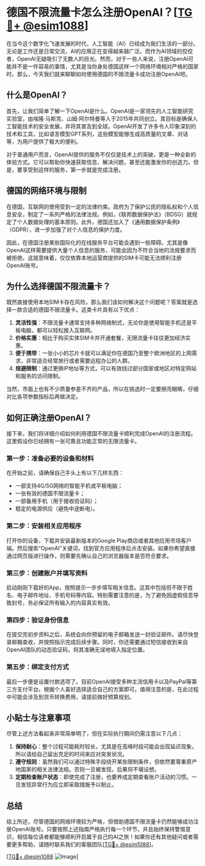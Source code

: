 # 德国不限流量卡怎么注册OpenAI？[[TG💪+ @esim1088](https://t.me/s/esim1088)]

在当今这个数字化飞速发展的时代，人工智能（AI）已经成为我们生活的一部分。无论是工作还是日常交流，AI的应用正在变得越来越广泛。而作为AI领域的佼佼者，OpenAI无疑吸引了无数人的目光。然而，对于一些人来说，注册OpenAI可能并不是一件容易的事情，尤其是当你身处德国这样一个网络环境相对严格的国家时。那么，今天我们就来聊聊如何使用德国的不限流量卡成功注册OpenAI吧。

## 什么是OpenAI？

首先，让我们简单了解一下OpenAI是什么。OpenAI是一家领先的人工智能研究实验室，由埃隆·马斯克、山姆·阿尔特曼等人于2015年共同创立。其目标是确保人工智能技术的安全发展，并将其普及到全球。OpenAI开发了许多令人印象深刻的技术和工具，比如语言模型GPT系列，这些模型能够生成高质量的文章、对话等，为用户提供了极大的便利。

对于普通用户而言，OpenAI提供的服务不仅仅是技术上的突破，更是一种全新的体验方式。它可以帮助你快速获取信息、解决问题，甚至还能激发你的创造力。但是，要享受到这样的服务，第一步就是完成注册。

## 德国的网络环境与限制

在德国，互联网的使用受到一定的法律约束。政府为了保护公民的隐私权和个人信息安全，制定了一系列严格的法律法规。例如，《联邦数据保护法》（BDSG）就规定了个人数据处理的基本原则。此外，德国还加入了《通用数据保护条例》（GDPR），进一步加强了对个人信息的保护力度。

因此，在德国注册某些国际化的在线服务平台可能会遇到一些障碍。尤其是像OpenAI这样需要提供大量个人信息的服务，可能会因为不符合当地的法规要求而被拒绝。这就意味着，仅仅依靠本地运营商提供的SIM卡可能无法顺利注册OpenAI账号。

## 为什么选择德国不限流量卡？

既然直接使用本地SIM卡存在风险，那么我们该如何解决这个问题呢？答案就是选择一款合适的德国不限流量卡。这类卡片具有以下优点：

1. **灵活性强**：不限流量卡通常支持多种网络制式，无论你是使用智能手机还是平板电脑，都可以轻松接入互联网。
2. **价格实惠**：相比于购买实体SIM卡并开通套餐，无限流量卡往往更加经济实惠。
3. **便于携带**：一张小小的芯片卡就可以满足你在德国乃至整个欧洲地区的上网需求，非常适合经常旅行或者需要远程办公的人群。
4. **规避限制**：通过更换IP地址等方式，可以有效绕过部分国家或地区对特定网站和服务的访问限制。

当然，市面上也有不少质量参差不齐的产品，所以在挑选时一定要擦亮眼睛，仔细对比各项参数指标后再做决定。

## 如何正确注册OpenAI？

接下来，我们将详细介绍如何利用德国不限流量卡顺利完成OpenAI的注册流程。这里假设你已经拥有一张可靠且功能正常的无限流量卡。

### 第一步：准备必要的设备和材料

在开始之前，请确保自己手头上有以下几样东西：
- 一部支持4G/5G网络的智能手机或平板电脑；
- 一张有效的德国不限流量卡；
- 一部备用手机（用于接收验证码）；
- 稳定的电源供应（避免中途断电）。

### 第二步：安装相关应用程序

打开你的设备，下载并安装最新版本的Google Play商店或者其他应用市场客户端。然后搜索“OpenAI”关键词，找到官方应用程序后点击安装。如果你希望直接通过网页版进行操作，则需要先确认自己的浏览器版本是否符合要求。

### 第三步：创建账户并填写资料

启动刚刚下载好的App，按照提示一步步填写相关信息。这其中包括但不限于姓名、电子邮件地址、手机号码等内容。特别需要注意的是，为了避免因虚假信息导致封号，务必保证所有输入的内容真实有效。

### 第四步：验证身份信息

在提交完初步资料之后，系统会向你预留的电子邮箱发送一封验证邮件。请尽快登录邮箱查收，并按照指示完成后续步骤。同时，你还需要通过短信接收到来自OpenAI团队的动态验证码，将其准确无误地填入指定位置。

### 第五步：绑定支付方式

最后一步便是设置付款选项了。目前OpenAI接受多种主流信用卡以及PayPal等第三方支付平台。根据个人喜好选择适合自己的方案即可。值得注意的是，在此过程中可能会涉及到货币转换费用，请提前做好预算规划。

## 小贴士与注意事项

尽管上述方法看起来非常简单明了，但在实际执行期间仍需注意以下几点：

1. **保持耐心**：整个过程可能耗时较长，尤其是在高峰时段可能会出现延迟现象。所以请给自己留出充足的时间来应对突发状况。
2. **遵守规则**：虽然我们可以通过特殊手段绕开某些限制条件，但依然要尊重原产地国家的相关法律法规。否则一旦被发现，后果将不堪设想。
3. **定期检查账户状态**：即使完成了注册，也要养成定期查看账户活动的习惯。一旦发现异常行为应立即采取措施予以制止。

## 总结

综上所述，尽管德国的网络环境较为严格，但借助德国不限流量卡仍然能够成功注册OpenAI账号。只要按照上述指南严格执行每一个环节，并且始终保持警惕意识，相信每位读者都能够顺利开启属于自己的AI之旅！如果你还有其他疑问或者需要更多帮助，请随时联系我们的客服团队[[TG💪+ @esim1088](https://t.me/s/esim1088)]。

[[TG💪+ @esim1088](https://t.me/s/esim1088) ![Image](https://i.postimg.cc/4NQfJmqS/Snipaste-2025-05-13-00-14-12.png)]